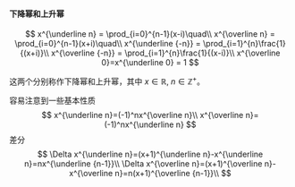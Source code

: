 #### 下降幂和上升幂

$$
x^{\underline n} = \prod_{i=0}^{n-1}(x-i)\quad\\
x^{\overline n} = \prod_{i=0}^{n-1}(x+i)\quad\\
x^{\underline {-n}} = \prod_{i=1}^{n}\frac{1}{(x+i)}\\
x^{\overline {-n}} = \prod_{i=1}^{n}\frac{1}{(x-i)}\\
x^{\overline 0}=x^{\underline 0} = 1
$$

这两个分别称作下降幂和上升幂，其中 $x\in\mathbb{R},\ n\in\mathbb{Z}^+$。

容易注意到一些基本性质
$$
x^{\underline n}=(-1)^nx^{\overline n}\\
x^{\overline n}=(-1)^nx^{\underline n}
$$
差分
$$
\Delta x^{\underline n}=(x+1)^{\underline n}-x^{\underline n}=nx^{\underline {n-1}}\\
\Delta x^{\overline n}=(x+1)^{\overline n}-x^{\overline n}=n(x+1)^{\overline {n-1}}\\
$$
